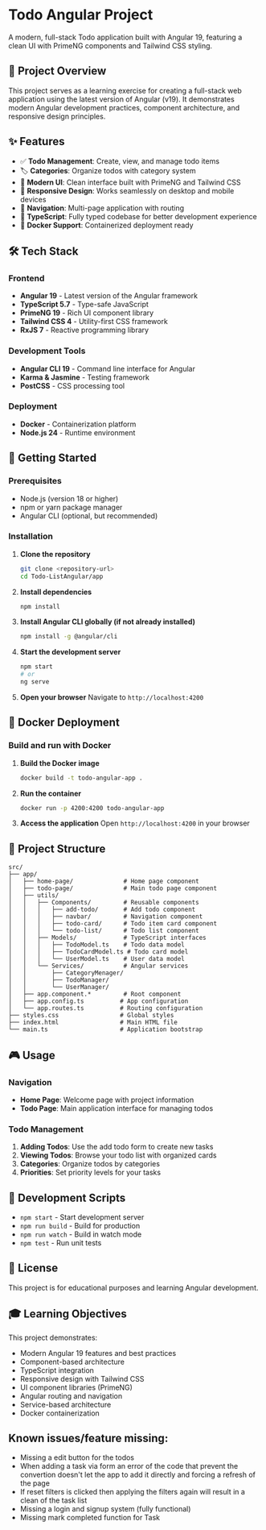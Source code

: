 # Todo Angular Project

A modern, full-stack Todo application built with Angular 19, featuring a clean UI with PrimeNG components and Tailwind CSS styling.

## 🎯 Project Overview

This project serves as a learning exercise for creating a full-stack web application using the latest version of Angular (v19). It demonstrates modern Angular development practices, component architecture, and responsive design principles.

## ✨ Features

- ✅ **Todo Management**: Create, view, and manage todo items
- 🏷️ **Categories**: Organize todos with category system
- 🎨 **Modern UI**: Clean interface built with PrimeNG and Tailwind CSS
- 📱 **Responsive Design**: Works seamlessly on desktop and mobile devices
- 🧭 **Navigation**: Multi-page application with routing
- 🔧 **TypeScript**: Fully typed codebase for better development experience
- 🐳 **Docker Support**: Containerized deployment ready

## 🛠️ Tech Stack

### Frontend
- **Angular 19** - Latest version of the Angular framework
- **TypeScript 5.7** - Type-safe JavaScript
- **PrimeNG 19** - Rich UI component library
- **Tailwind CSS 4** - Utility-first CSS framework
- **RxJS 7** - Reactive programming library

### Development Tools
- **Angular CLI 19** - Command line interface for Angular
- **Karma & Jasmine** - Testing framework
- **PostCSS** - CSS processing tool

### Deployment
- **Docker** - Containerization platform
- **Node.js 24** - Runtime environment

## 🚀 Getting Started

### Prerequisites

- Node.js (version 18 or higher)
- npm or yarn package manager
- Angular CLI (optional, but recommended)

### Installation

1. **Clone the repository**
   ```bash
   git clone <repository-url>
   cd Todo-ListAngular/app
   ```

2. **Install dependencies**
   ```bash
   npm install
   ```

3. **Install Angular CLI globally (if not already installed)**
   ```bash
   npm install -g @angular/cli
   ```

4. **Start the development server**
   ```bash
   npm start
   # or
   ng serve
   ```

5. **Open your browser**
   Navigate to `http://localhost:4200`

## 🐳 Docker Deployment

### Build and run with Docker

1. **Build the Docker image**
   ```bash
   docker build -t todo-angular-app .
   ```

2. **Run the container**
   ```bash
   docker run -p 4200:4200 todo-angular-app
   ```

3. **Access the application**
   Open `http://localhost:4200` in your browser

## 📁 Project Structure

```
src/
├── app/
│   ├── home-page/              # Home page component
│   ├── todo-page/              # Main todo page component
│   ├── utils/
│   │   ├── Components/         # Reusable components
│   │   │   ├── add-todo/       # Add todo component
│   │   │   ├── navbar/         # Navigation component
│   │   │   ├── todo-card/      # Todo item card component
│   │   │   └── todo-list/      # Todo list component
│   │   ├── Models/             # TypeScript interfaces
│   │   │   ├── TodoModel.ts    # Todo data model
│   │   │   ├── TodoCardModel.ts # Todo card model
│   │   │   └── UserModel.ts    # User data model
│   │   └── Services/           # Angular services
│   │       ├── CategoryMenager/
│   │       ├── TodoManager/
│   │       └── UserManager/
│   ├── app.component.*         # Root component
│   ├── app.config.ts          # App configuration
│   └── app.routes.ts          # Routing configuration
├── styles.css                 # Global styles
├── index.html                 # Main HTML file
└── main.ts                    # Application bootstrap
```

## 🎮 Usage

### Navigation
- **Home Page**: Welcome page with project information
- **Todo Page**: Main application interface for managing todos

### Todo Management
1. **Adding Todos**: Use the add todo form to create new tasks
2. **Viewing Todos**: Browse your todo list with organized cards
3. **Categories**: Organize todos by categories
4. **Priorities**: Set priority levels for your tasks


## 🔧 Development Scripts

- `npm start` - Start development server
- `npm run build` - Build for production
- `npm run watch` - Build in watch mode
- `npm test` - Run unit tests

## 📝 License

This project is for educational purposes and learning Angular development.

## 🎓 Learning Objectives

This project demonstrates:
- Modern Angular 19 features and best practices
- Component-based architecture
- TypeScript integration
- Responsive design with Tailwind CSS
- UI component libraries (PrimeNG)
- Angular routing and navigation
- Service-based architecture
- Docker containerization


## Known issues/feature missing:
- Missing a edit button for the todos
- When adding a task via form an error of the code that prevent the convertion doesn't let the app to add it directly and forcing a refresh of the page
- If reset filters is clicked then applying the filters again will result in a clean of the task list
- Missing a login and signup system (fully functional)
- Missing mark completed function for Task
